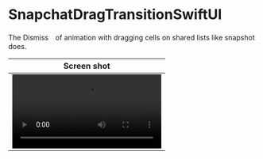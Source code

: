 # SnapchatDragTransitionSwiftUI
The Dismiss　of animation with dragging cells on shared lists like snapshot does.

|Screen shot|
|:-:|
|<video src="https://github.com/boardguy1024/SnapchatDragTransition/assets/13864469/f9e4d0b2-fc38-471d-9656-4d35c7ee4306">|
